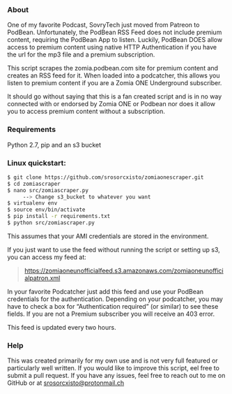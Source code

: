 ### About
One of my favorite Podcast, SovryTech just moved from Patreon to PodBean. Unfortunately, the PodBean RSS Feed does not 
include premium content, requiring the PodBean App to listen. Luckily, PodBean DOES allow access to premium content
using native HTTP Authentication if you have the url for the mp3 file and a premium subscription.

This script scrapes the zomia.podbean.com site for premium content and creates an RSS feed for it. When loaded into a 
podcatcher, this allows you listen to premium content if you are a Zomia ONE Underground subscriber.

It should go without saying that this is a fan created script and is in no way connected with or endorsed by Zomia ONE
or Podbean nor does it allow you to access premium content without a subscription.
### Requirements

Python 2.7, pip and an s3 bucket

### Linux quickstart:
```bash
$ git clone https://github.com/srosorcxisto/zomiaonescraper.git
$ cd zomiascraper
$ nano src/zomiascraper.py 
     --> Change s3_bucket to whatever you want 
$ virtualenv env
$ source env/bin/activate
$ pip install -r requirements.txt
$ python src/zomiascraper.py

```

This assumes that your AMI credentials are stored in the environment. 

If you just want to use the feed without running the script or setting up s3, you can
 access my feed at:

> https://zomiaoneunofficialfeed.s3.amazonaws.com/zomiaoneunofficialpatron.xml

In your favorite Podcatcher just add this feed and use your PodBean credentials
for the authentication. Depending on your podcatcher, you may have to check a box for 
“Authentication required” (or similar) to see these fields. If you are not a Premium 
subscriber you will receive an 403 error.

This feed is updated every two hours.

### Help

This was created primarily for my own use and is not very full featured or particularly well written. If you would like to improve this script,  eel free to submit a pull request. If you have any issues, feel free to reach out to me on GitHub or at
srosorcxisto@protonmail.ch
